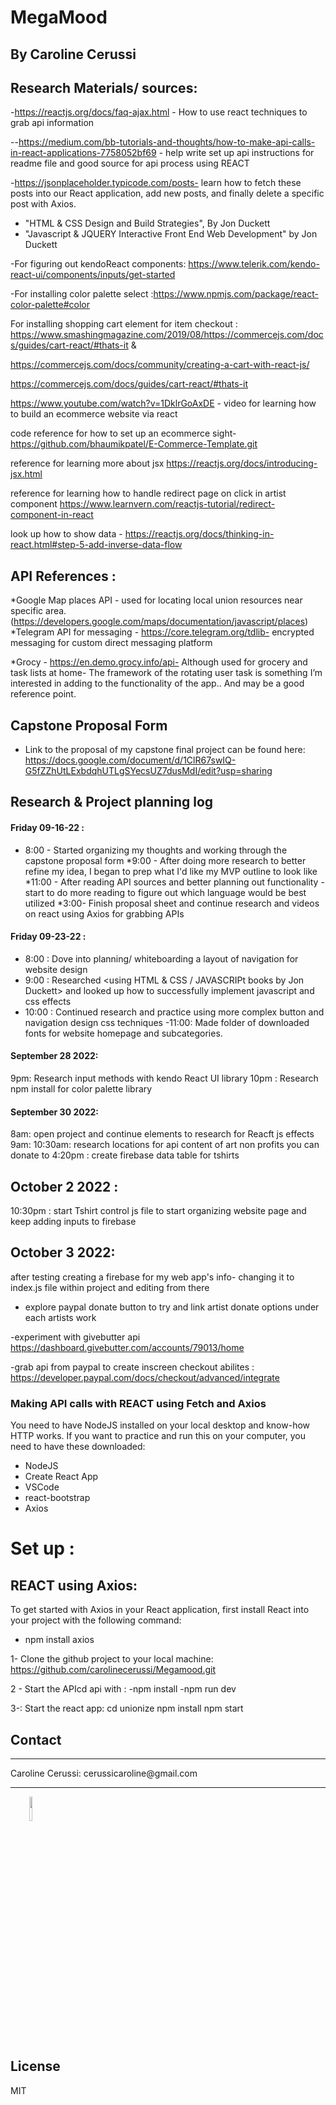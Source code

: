 # MegaMood 
## By Caroline Cerussi


## Research Materials/ sources:
-https://reactjs.org/docs/faq-ajax.html - How to use react techniques to grab api information

--https://medium.com/bb-tutorials-and-thoughts/how-to-make-api-calls-in-react-applications-7758052bf69 - help write set up api instructions for readme file and good source for api process using REACT

-https://jsonplaceholder.typicode.com/posts- learn how to fetch these posts into our React application, add new posts, and finally delete a specific post with Axios.

- "HTML & CSS Design and Build Strategies", By Jon Duckett
- "Javascript & JQUERY Interactive Front End Web Development" by Jon Duckett

-For figuring out kendoReact components: https://www.telerik.com/kendo-react-ui/components/inputs/get-started

-For installing color palette select :https://www.npmjs.com/package/react-color-palette#color

 For installing shopping cart element for item checkout : https://www.smashingmagazine.com/2019/08/https://commercejs.com/docs/guides/cart-react/#thats-it
&

https://commercejs.com/docs/community/creating-a-cart-with-react-js/

https://commercejs.com/docs/guides/cart-react/#thats-it


<!-- /pk_473550c7b1bebf703b2ad793b9f32bff3e5970f401b75 -->

https://www.youtube.com/watch?v=1DklrGoAxDE - video for learning how to build an ecommerce website via react


code reference for how to set up an ecommerce sight- https://github.com/bhaumikpatel/E-Commerce-Template.git

reference for learning more about jsx https://reactjs.org/docs/introducing-jsx.html

reference for learning how to handle redirect page on click in artist component 
https://www.learnvern.com/reactjs-tutorial/redirect-component-in-react

look up how to show data - https://reactjs.org/docs/thinking-in-react.html#step-5-add-inverse-data-flow

## API References :
*Google Map  places API - used for locating local union resources near specific area.  (https://developers.google.com/maps/documentation/javascript/places)
*Telegram API for messaging - https://core.telegram.org/tdlib- encrypted messaging for custom direct messaging platform 

*Grocy - https://en.demo.grocy.info/api- Although used for grocery and task lists at home- The framework of the rotating user task is something I’m interested in adding to the functionality of the app.. And may be a good reference point. 


## Capstone Proposal Form
* Link to the proposal of my capstone final project can be found here: https://docs.google.com/document/d/1ClR67swIQ-G5fZZhUtLExbdqhUTLgSYecsUZ7dusMdI/edit?usp=sharing


## Research & Project planning log 
#### Friday 09-16-22 :
* 8:00 - Started organizing my thoughts and working through the capstone proposal form 
*9:00 - After doing more research to better refine my idea, I began to prep what I'd like my MVP outline to look like
*11:00 - After  reading API sources and better planning out functionality - start to do more reading to figure out which  language would be best utilized 
*3:00-  Finish proposal sheet and continue research and videos on react using Axios for grabbing APIs 

#### Friday 09-23-22 : 
- 8:00 : Dove into planning/ whiteboarding a layout of navigation for website design
- 9:00 : Researched <using HTML & CSS / JAVASCRIPt books by Jon Duckett> and looked up how to successfully implement javascript and css effects
- 10:00 : Continued research and practice using more complex button and navigation design css techniques
-11:00: Made folder of downloaded fonts for website homepage and subcategories.

#### September 28 2022:
9pm: Research input methods with kendo React UI library
10pm : Research npm install for color palette library

#### September 30 2022:
8am: open project and continue elements to research for Reacft js effects
9am: 
10:30am: research locations for api content of art non profits you can donate to
4:20pm : create firebase  data table for tshirts

## October 2 2022 :
10:30pm : start Tshirt control js file to start organizing website page and keep adding inputs to firebase

## October 3 2022:
after testing creating a firebase for my web app's info- changing it to index.js file within project and editing from there

- explore paypal donate button to try and link artist donate options under each artists work

-experiment with givebutter api https://dashboard.givebutter.com/accounts/79013/home

-grab api from paypal to create inscreen checkout abilites : https://developer.paypal.com/docs/checkout/advanced/integrate
### Making API calls with REACT using Fetch and Axios
You need to have NodeJS installed on your local desktop and know-how HTTP works. If you want to practice and run this on your computer, you need to have these downloaded: 

* NodeJS
* Create React App
* VSCode
* react-bootstrap
* Axios


# Set up : 

## REACT using Axios: 
To get started with Axios in your React application, first install React into your project with the following command: 
* npm install axios


1-  Clone the github project to your local machine: https://github.com/carolinecerussi/Megamood.git

2 - 
Start the APIcd api  with :
-npm install
-npm run dev

3-:
Start the react app: 
cd unionize
npm install
npm start


## <h2>Contact</h2>
<hr>
<p>Caroline Cerussi: cerussicaroline@gmail.com</p>
<hr>
<p><span style="margin-right: 30px;"></span><a href="www.LinkedIn/in/caroline-cerussi"><img target="_blank" src="https://cdn.jsdelivr.net/gh/devicons/devicon/icons/linkedin/linkedin-original.svg" style="width: 10%;"></a></p>

## License 
MIT

